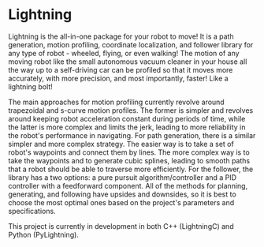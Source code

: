 # Lightning
Lightning is the all-in-one package for your robot to move! It is a path generation, motion profiling, coordinate localization, and follower library for any type of robot - wheeled, flying, or even walking! The motion of any moving robot like the small autonomous vacuum cleaner in your house all the way up to a self-driving car can be profiled so that it moves more accurately, with more precision, and most importantly, faster! Like a lightning bolt!

The main approaches for motion profiling currently revolve around trapezoidal and s-curve motion profiles. The former is simpler and revolves around keeping robot acceleration constant during periods of time, while the latter is more complex and limits the jerk, leading to more reliability in the robot's performance in navigating. For path generation, there is a similar simpler and more complex strategy. The easier way is to take a set of robot's waypoints and connect them by lines. The more complex way is to take the waypoints and to generate cubic splines, leading to smooth paths that a robot should be able to traverse more efficiently. For the follower, the library has a two options: a pure pursuit algorithm/controller and a PID controller with a feedforward component. All of the methods for planning, generating, and following have upsides and downsides, so it is best to choose the most optimal ones based on the project's parameters and specifications.

This project is currently in development in both C++ (LightningC) and Python (PyLightning).
